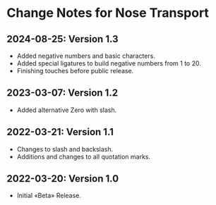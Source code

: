 # Change Notes for Nose Transport

## 2024-08-25: Version 1.3
- Added negative numbers and basic characters.
- Added special ligatures to build negative numbers from 1 to 20.
- Finishing touches before public release.

## 2023-03-07: Version 1.2
- Added alternative Zero with slash.

## 2022-03-21: Version 1.1
- Changes to slash and backslash.
- Additions and changes to all quotation marks.

## 2022-03-20: Version 1.0 
- Initial «Beta» Release.